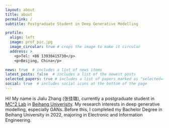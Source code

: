 ```yaml
---
layout: about
title: about
permalink: /
subtitle: Postgraduate Student in Deep Generative Modelling

profile:
  align: left
  image: prof_pic.jpg
  image_circular: true # crops the image to make it circular
  address: >
    <p>Tel: +86 13930415730</p>
    <p>Beijing, China</p>

news: true  # includes a list of news items
latest_posts: false  # includes a list of the newest posts
selected_papers: true # includes a list of papers marked as "selected={true}"
social: true  # includes social icons at the bottom of the page
---
```


Hi! My name is Jialu Zhang (张佳璐), currently a postgraduate student in <a href="http://buaamc2.net/">MC^2 Lab</a> in <a href="https://www.buaa.edu.cn/">Beihang Univerisity</a>. My research interests in deep generative modelling, especially GANs. Before this, I completed my Bachelor Degree in Beihang University in 2022, majoring in Electronic and Information Engineering.